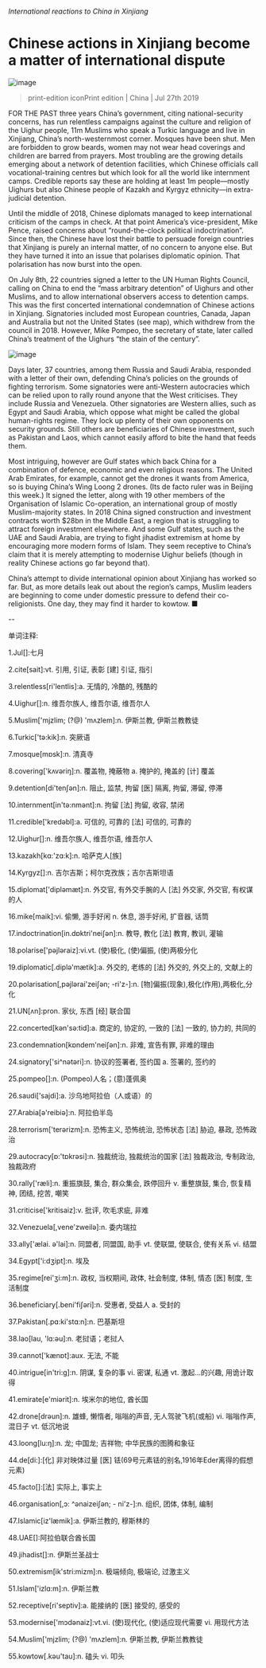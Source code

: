 ###### International reactions to China in Xinjiang
# Chinese actions in Xinjiang become a matter of international dispute 
![image](images/20190727_CNP501.jpg) 
> print-edition iconPrint edition | China | Jul 27th 2019 
 FOR THE PAST three years China’s government, citing national-security concerns, has run relentless campaigns against the culture and religion of the Uighur people, 11m Muslims who speak a Turkic language and live in Xinjiang, China’s north-westernmost corner. Mosques have been shut. Men are forbidden to grow beards, women may not wear head coverings and children are barred from prayers. Most troubling are the growing details emerging about a network of detention facilities, which Chinese officials call vocational-training centres but which look for all the world like internment camps. Credible reports say these are holding at least 1m people—mostly Uighurs but also Chinese people of Kazakh and Kyrgyz ethnicity—in extra-judicial detention. 
Until the middle of 2018, Chinese diplomats managed to keep international criticism of the camps in check. At that point America’s vice-president, Mike Pence, raised concerns about “round-the-clock political indoctrination”. Since then, the Chinese have lost their battle to persuade foreign countries that Xinjiang is purely an internal matter, of no concern to anyone else. But they have turned it into an issue that polarises diplomatic opinion. That polarisation has now burst into the open. 
On July 8th, 22 countries signed a letter to the UN Human Rights Council, calling on China to end the “mass arbitrary detention” of Uighurs and other Muslims, and to allow international observers access to detention camps. This was the first concerted international condemnation of Chinese actions in Xinjiang. Signatories included most European countries, Canada, Japan and Australia but not the United States (see map), which withdrew from the council in 2018. However, Mike Pompeo, the secretary of state, later called China’s treatment of the Uighurs “the stain of the century”. 
![image](images/20190727_CNM997.png) 
Days later, 37 countries, among them Russia and Saudi Arabia, responded with a letter of their own, defending China’s policies on the grounds of fighting terrorism. Some signatories were anti-Western autocracies which can be relied upon to rally round anyone that the West criticises. They include Russia and Venezuela. Other signatories are Western allies, such as Egypt and Saudi Arabia, which oppose what might be called the global human-rights regime. They lock up plenty of their own opponents on security grounds. Still others are beneficiaries of Chinese investment, such as Pakistan and Laos, which cannot easily afford to bite the hand that feeds them. 
Most intriguing, however are Gulf states which back China for a combination of defence, economic and even religious reasons. The United Arab Emirates, for example, cannot get the drones it wants from America, so is buying China’s Wing Loong 2 drones. (Its de facto ruler was in Beijing this week.) It signed the letter, along with 19 other members of the Organisation of Islamic Co-operation, an international group of mostly Muslim-majority states. In 2018 China signed construction and investment contracts worth $28bn in the Middle East, a region that is struggling to attract foreign investment elsewhere. And some Gulf states, such as the UAE and Saudi Arabia, are trying to fight jihadist extremism at home by encouraging more modern forms of Islam. They seem receptive to China’s claim that it is merely attempting to modernise Uighur beliefs (though in reality Chinese actions go far beyond that). 
China’s attempt to divide international opinion about Xinjiang has worked so far. But, as more details leak out about the region’s camps, Muslim leaders are beginning to come under domestic pressure to defend their co-religionists. One day, they may find it harder to kowtow. ■ 
-- 
 单词注释:
1.Jul[]:七月 
2.cite[sait]:vt. 引用, 引证, 表彰 [建] 引证, 指引 
3.relentless[ri'lentlis]:a. 无情的, 冷酷的, 残酷的 
4.Uighur[]:n. 维吾尔族人, 维吾尔语, 维吾尔人 
5.Muslim['mjzlim; (?@) 'mʌzlem]:n. 伊斯兰教, 伊斯兰教教徒 
6.Turkic['tә:kik]:n. 突厥语 
7.mosque[mɒsk]:n. 清真寺 
8.covering['kʌvәriŋ]:n. 覆盖物, 掩蔽物 a. 掩护的, 掩盖的 [计] 覆盖 
9.detention[di'tenʃәn]:n. 阻止, 监禁, 拘留 [医] 隔离, 拘留, 滞留, 停滞 
10.internment[in'tә:nmәnt]:n. 拘留 [法] 拘留, 收容, 禁闭 
11.credible['kredәbl]:a. 可信的, 可靠的 [法] 可信的, 可靠的 
12.Uighur[]:n. 维吾尔族人, 维吾尔语, 维吾尔人 
13.kazakh[kɑ:'zɑ:k]:n. 哈萨克人[族] 
14.Kyrgyz[]:n. 吉尔吉斯；柯尔克孜族；吉尔吉斯坦语 
15.diplomat['diplәmæt]:n. 外交官, 有外交手腕的人 [法] 外交家, 外交官, 有权谋的人 
16.mike[maik]:vi. 偷懒, 游手好闲 n. 休息, 游手好闲, 扩音器, 话筒 
17.indoctrination[in.dɒktri'neiʃәn]:n. 教导, 教化 [法] 教育, 教训, 灌输 
18.polarise['pәjlәraiz]:vi.vt. (使)极化, (使)偏振, (使)两极分化 
19.diplomatic[.diplә'mætik]:a. 外交的, 老练的 [法] 外交的, 外交上的, 文献上的 
20.polarisation[,pәjlәrai'zeiʃәn; -ri'z-]:n. [物]偏振(现象),极化(作用),两极化,分化 
21.UN[ʌn]:pron. 家伙, 东西 [经] 联合国 
22.concerted[kәn'sә:tid]:a. 商定的, 协定的, 一致的 [法] 一致的, 协力的, 共同的 
23.condemnation[kɒndem'neiʃәn]:n. 非难, 宣告有罪, 非难的理由 
24.signatory['si^nәtәri]:n. 协议的签署者, 签约国 a. 签署的, 签约的 
25.pompeo[]:n. (Pompeo)人名；(意)蓬佩奥 
26.saudi['sajdi]:a. 沙乌地阿拉伯（人或语）的 
27.Arabia[ә'reibiә]:n. 阿拉伯半岛 
28.terrorism['terәrizm]:n. 恐怖主义, 恐怖统治, 恐怖状态 [法] 胁迫, 暴政, 恐怖政治 
29.autocracy[ɒ:'tɒkrәsi]:n. 独裁统治, 独裁统治的国家 [法] 独裁政治, 专制政治, 独裁政府 
30.rally['ræli]:n. 重振旗鼓, 集合, 群众集会, 跌停回升 v. 重整旗鼓, 集合, 恢复精神, 团结, 挖苦, 嘲笑 
31.criticise['kritisaiz]:v. 批评, 吹毛求疵, 非难 
32.Venezuela[,vene'zweilә]:n. 委内瑞拉 
33.ally['ælai. ә'lai]:n. 同盟者, 同盟国, 助手 vt. 使联盟, 使联合, 使有关系 vi. 结盟 
34.Egypt['i:dʒipt]:n. 埃及 
35.regime[rei'ʒi:m]:n. 政权, 当权期间, 政体, 社会制度, 体制, 情态 [医] 制度, 生活制度 
36.beneficiary[.beni'fiʃәri]:n. 受惠者, 受益人 a. 受封的 
37.Pakistan[.pɑ:ki'stɑ:n]:n. 巴基斯坦 
38.lao[lau, 'lɑ:әu]:n. 老挝语；老挝人 
39.cannot['kænɒt]:aux. 无法, 不能 
40.intrigue[in'tri:g]:n. 阴谋, 复杂的事 vi. 密谋, 私通 vt. 激起...的兴趣, 用诡计取得 
41.emirate[e'miәrit]:n. 埃米尔的地位, 酋长国 
42.drone[drәun]:n. 雄蜂, 懒惰者, 嗡嗡的声音, 无人驾驶飞机(或船) vi. 嗡嗡作声, 混日子 vt. 低沉地说 
43.loong[lu:ŋ]:n. 龙; 中国龙; 吉祥物; 中华民族的图腾和象征 
44.de[di:]:[化] 非对映体过量 [医] 铥(69号元素铥的别名,1916年Eder离得的假想元素) 
45.facto[]:[法] 实际上, 事实上 
46.organisation[,ɔ: ^әnaizeiʃən; - ni'z-]:n. 组织, 团体, 体制, 编制 
47.Islamic[iz'læmik]:a. 伊斯兰教的, 穆斯林的 
48.UAE[]:阿拉伯联合酋长国 
49.jihadist[]:n. 伊斯兰圣战士 
50.extremism[ik'stri:mizm]:n. 极端倾向, 极端论, 过激主义 
51.Islam['izlɑ:m]:n. 伊斯兰教 
52.receptive[ri'septiv]:a. 能接纳的 [医] 接受的, 感受的 
53.modernise['mɔdәnaiz]:vt.vi. (使)现代化, (使)适应现代需要 vi. 用现代方法 
54.Muslim['mjzlim; (?@) 'mʌzlem]:n. 伊斯兰教, 伊斯兰教教徒 
55.kowtow[.kәu'tau]:n. 磕头 vi. 叩头 

